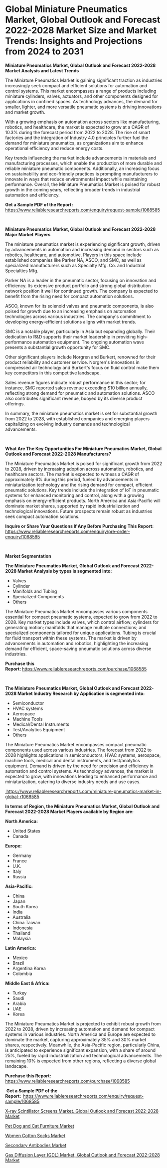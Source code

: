 <p><h1>Global Miniature Pneumatics Market, Global Outlook and Forecast 2022-2028 Market Size and Market Trends: Insights and Projections from 2024 to 2031</h1></p><p><strong>Miniature Pneumatics Market, Global Outlook and Forecast 2022-2028 Market Analysis and Latest Trends</strong></p>
<p><p>The Miniature Pneumatics Market is gaining significant traction as industries increasingly seek compact and efficient solutions for automation and control systems. This market encompasses a range of products including miniature cylinders, valves, actuators, and other components designed for applications in confined spaces. As technology advances, the demand for smaller, lighter, and more versatile pneumatic systems is driving innovations and market growth. </p><p>With a growing emphasis on automation across sectors like manufacturing, robotics, and healthcare, the market is expected to grow at a CAGR of 10.3% during the forecast period from 2022 to 2028. The rise of smart factories and the integration of Industry 4.0 principles further fuel the demand for miniature pneumatics, as organizations aim to enhance operational efficiency and reduce energy costs. </p><p>Key trends influencing the market include advancements in materials and manufacturing processes, which enable the production of more durable and reliable miniature pneumatic components. Additionally, an increasing focus on sustainability and eco-friendly practices is prompting manufacturers to innovate in ways that reduce environmental impact while maintaining performance. Overall, the Miniature Pneumatics Market is poised for robust growth in the coming years, reflecting broader trends in industrial automation and efficiency.</p></p>
<p><strong>Get a Sample PDF of the Report:&nbsp;</strong> <a href="https://www.reliableresearchreports.com/enquiry/request-sample/1068585?utm_campaign=120&utm_medium=2&utm_source=Github&utm_content=ia&utm_term=03122024&utm_id=miniature-pneumatics-market-global-outlook-and-forecast-2022-2028">https://www.reliableresearchreports.com/enquiry/request-sample/1068585</a></p>
<p>&nbsp;</p>
<p><strong>Miniature Pneumatics Market, Global Outlook and Forecast 2022-2028 Major Market Players</strong></p>
<p><p>The miniature pneumatics market is experiencing significant growth, driven by advancements in automation and increasing demand in sectors such as robotics, healthcare, and automotive. Players in this space include established companies like Parker NA, ASCO, and SMC, as well as specialized manufacturers such as Specialty Mfg. Co. and Industrial Specialties Mfg.</p><p>Parker NA is a leader in the pneumatic sector, focusing on innovation and efficiency. Its extensive product portfolio and strong global distribution network position it well for continued growth. The company is expected to benefit from the rising need for compact automation solutions.</p><p>ASCO, known for its solenoid valves and pneumatic components, is also poised for growth due to an increasing emphasis on automation technologies across various industries. The company's commitment to developing energy-efficient solutions aligns with market trends.</p><p>SMC is a notable player, particularly in Asia but expanding globally. Their dedication to R&D supports their market leadership in providing high-performance automation equipment. The ongoing automation wave presents a substantial growth opportunity for SMC.</p><p>Other significant players include Norgren and Burkert, renowned for their product reliability and customer service. Norgren's innovations in compressed air technology and Burkert's focus on fluid control make them key competitors in this competitive landscape.</p><p>Sales revenue figures indicate robust performance in this sector; for instance, SMC reported sales revenue exceeding $10 billion annually, reflecting strong demand for pneumatic and automation solutions. ASCO also contributes significant revenue, buoyed by its diverse product offerings.</p><p>In summary, the miniature pneumatics market is set for substantial growth from 2022 to 2028, with established companies and emerging players capitalizing on evolving industry demands and technological advancements.</p></p>
<p>&nbsp;</p>
<p><strong>What Are The Key Opportunities For Miniature Pneumatics Market, Global Outlook and Forecast 2022-2028 Manufacturers?</strong></p>
<p><p>The Miniature Pneumatics Market is poised for significant growth from 2022 to 2028, driven by increasing adoption across automation, robotics, and healthcare sectors. The market is expected to witness a CAGR of approximately 6% during this period, fueled by advancements in miniaturization technology and the rising demand for compact, efficient pneumatic solutions. Key trends include the integration of IoT in pneumatic systems for enhanced monitoring and control, along with a growing emphasis on energy-efficient products. North America and Asia-Pacific will dominate market shares, supported by rapid industrialization and technological innovations. Future prospects remain robust as industries seek compact automation solutions.</p></p>
<p><strong>Inquire or Share Your Questions If Any Before Purchasing This Report:</strong> <a href="https://www.reliableresearchreports.com/enquiry/pre-order-enquiry/1068585?utm_campaign=120&utm_medium=2&utm_source=Github&utm_content=ia&utm_term=03122024&utm_id=miniature-pneumatics-market-global-outlook-and-forecast-2022-2028">https://www.reliableresearchreports.com/enquiry/pre-order-enquiry/1068585</a></p>
<p>&nbsp;</p>
<p><strong>Market Segmentation</strong></p>
<p><strong>The Miniature Pneumatics Market, Global Outlook and Forecast 2022-2028 Market Analysis by types is segmented into:</strong></p>
<p><ul><li>Valves</li><li>Cylinder</li><li>Manifolds and Tubing</li><li>Specialized Components</li><li>Others</li></ul></p>
<p><p>The Miniature Pneumatics Market encompasses various components essential for compact pneumatic systems, expected to grow from 2022 to 2028. Key market types include valves, which control airflow; cylinders for generating motion; manifolds that manage multiple connections; and specialized components tailored for unique applications. Tubing is crucial for fluid transport within these systems. The market is driven by advancements in automation and robotics, highlighting the increasing demand for efficient, space-saving pneumatic solutions across diverse industries.</p></p>
<p><strong>Purchase this Report:&nbsp;</strong><a href="https://www.reliableresearchreports.com/purchase/1068585?utm_campaign=120&utm_medium=2&utm_source=Github&utm_content=ia&utm_term=03122024&utm_id=miniature-pneumatics-market-global-outlook-and-forecast-2022-2028">https://www.reliableresearchreports.com/purchase/1068585</a></p>
<p>&nbsp;</p>
<p><strong>The Miniature Pneumatics Market, Global Outlook and Forecast 2022-2028 Market Industry Research by Application is segmented into:</strong></p>
<p><ul><li>Semiconductor</li><li>HVAC systems</li><li>Aerospace</li><li>Machine Tools</li><li>Medical/Dental Instruments</li><li>Test/Analytics Equipment</li><li>Others</li></ul></p>
<p><p>The Miniature Pneumatics Market encompasses compact pneumatic components used across various industries. The forecast from 2022 to 2028 highlights applications in semiconductors, HVAC systems, aerospace, machine tools, medical and dental instruments, and test/analytics equipment. Demand is driven by the need for precision and efficiency in automation and control systems. As technology advances, the market is expected to grow, with innovations leading to enhanced performance and miniaturization, catering to diverse industry needs and use cases.</p></p>
<p><a href="https://www.reliableresearchreports.com/miniature-pneumatics-market-in-global-r1068585?utm_campaign=120&utm_medium=2&utm_source=Github&utm_content=ia&utm_term=03122024&utm_id=miniature-pneumatics-market-global-outlook-and-forecast-2022-2028">&nbsp;https://www.reliableresearchreports.com/miniature-pneumatics-market-in-global-r1068585</a></p>
<p><strong>In terms of Region, the Miniature Pneumatics Market, Global Outlook and Forecast 2022-2028 Market Players available by Region are:</strong></p>
<p>
    <p> <strong> North America: </strong>
        <ul>
            <li>United States</li>
            <li>Canada</li>
        </ul>
        </p> 
    <p> <strong> Europe: </strong>
        <ul>
            <li>Germany</li>
            <li>France</li>
            <li>U.K.</li>
            <li>Italy</li>
            <li>Russia</li>
        </ul>
        </p> 
    <p> <strong> Asia-Pacific: </strong>
        <ul>
            <li>China</li>
            <li>Japan</li>
            <li>South Korea</li>
            <li>India</li>
            <li>Australia</li>
            <li>China Taiwan</li>
            <li>Indonesia</li>
            <li>Thailand</li>
            <li>Malaysia</li>
        </ul>
        </p> 
    <p> <strong> Latin America: </strong>
        <ul>
            <li>Mexico</li>
            <li>Brazil</li>
            <li>Argentina Korea</li>
            <li>Colombia</li>
        </ul>
        </p> 
    <p> <strong> Middle East & Africa: </strong>
        <ul>
            <li>Turkey</li>
            <li>Saudi</li>
            <li>Arabia</li>
            <li>UAE</li>
            <li>Korea</li>
        </ul>
    </p>
    </p>
<p><p>The Miniature Pneumatics Market is projected to exhibit robust growth from 2022 to 2028, driven by increasing automation and demand for compact systems in various industries. North America and Europe are expected to dominate the market, capturing approximately 35% and 30% market shares, respectively. Meanwhile, the Asia-Pacific region, particularly China, is anticipated to experience significant expansion, with a share of around 25%, fueled by rapid industrialization and technological advancements. The remaining 10% is expected from other regions, reflecting a diverse global landscape.</p></p>
<p><strong>Purchase this Report: </strong><a href="https://www.reliableresearchreports.com/purchase/1068585?utm_campaign=120&utm_medium=2&utm_source=Github&utm_content=ia&utm_term=03122024&utm_id=miniature-pneumatics-market-global-outlook-and-forecast-2022-2028">https://www.reliableresearchreports.com/purchase/1068585</a></p>
<p>&nbsp;<strong>Get a Sample PDF of the Report:&nbsp;&nbsp;</strong><a href="https://www.reliableresearchreports.com/enquiry/request-sample/1068585?utm_campaign=120&utm_medium=2&utm_source=Github&utm_content=ia&utm_term=03122024&utm_id=miniature-pneumatics-market-global-outlook-and-forecast-2022-2028">https://www.reliableresearchreports.com/enquiry/request-sample/1068585</a></p>
<p><strong></strong></p>
<p><p><a href="https://github.com/joannesouthgate/Market-Research-Report-List-5/blob/main/x-ray-scintillator-screens-market-global-outlook-and-forecast-2022-2028-market.md?utm_campaign=120&utm_medium=2&utm_source=Github&utm_content=ia&utm_term=03122024&utm_id=miniature-pneumatics-market-global-outlook-and-forecast-2022-2028">X-ray Scintillator Screens Market, Global Outlook and Forecast 2022-2028 Market</a></p><p><a href="https://issuu.com/reportprime-2/docs/pet-dog-and-cat-furniture-market-size-2030.pptx?utm_campaign=120&utm_medium=2&utm_source=Github&utm_content=ia&utm_term=03122024&utm_id=miniature-pneumatics-market-global-outlook-and-forecast-2022-2028">Pet Dog and Cat Furniture Market</a></p><p><a href="https://www.linkedin.com/pulse/women-cotton-socks-market-strategic-insights-product-evolution-rq0nc?utm_campaign=120&utm_medium=2&utm_source=Github&utm_content=ia&utm_term=03122024&utm_id=miniature-pneumatics-market-global-outlook-and-forecast-2022-2028">Women Cotton Socks Market</a></p><p><a href="https://www.linkedin.com/pulse/secondary-antibodies-market-analysis-size-dynamics-expected-apzie?utm_campaign=120&utm_medium=2&utm_source=Github&utm_content=ia&utm_term=03122024&utm_id=miniature-pneumatics-market-global-outlook-and-forecast-2022-2028">Secondary Antibodies Market</a></p><p><a href="https://github.com/sofayahoo2023/Market-Research-Report-List-6/blob/main/gas-diffusion-layer-gdl-market-global-outlook-and-forecast-2022-2028-market.md?utm_campaign=120&utm_medium=2&utm_source=Github&utm_content=ia&utm_term=03122024&utm_id=miniature-pneumatics-market-global-outlook-and-forecast-2022-2028">Gas Diffusion Layer (GDL) Market, Global Outlook and Forecast 2022-2028 Market</a></p></p>
